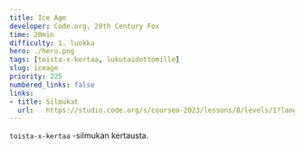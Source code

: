 ```yaml
---
title: Ice Age
developer: Code.org, 20th Century Fox
time: 20min
difficulty: 1. luokka
hero: ./hero.png
tags: [toista-x-kertaa, lukutaidottomille]
slug: iceage
priority: 225
numbered_links: false
links:
- title: Silmukat
  url:   https://studio.code.org/s/coursea-2023/lessons/8/levels/1?lang=fi-FI
---
```


`toista-x-kertaa` -silmukan kertausta.
